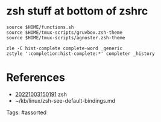# zsh stuff at bottom of zshrc
```
source $HOME/functions.sh
source $HOME/tmux-scripts/gruvbox.zsh-theme
source $HOME/tmux-scripts/agnoster.zsh-theme

zle -C hist-complete complete-word _generic
zstyle ':completion:hist-complete:*' completer _history
```
# References
- [20221003150191](/zet/20221003150191/) zsh
- ~/kb/linux/zsh-see-default-bindings.md

Tags:
    #assorted

